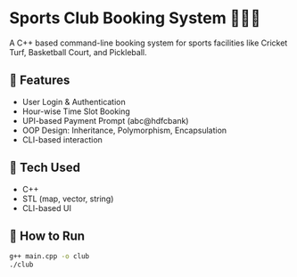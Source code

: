 # Sports Club Booking System 🏏🎾🏀

A C++ based command-line booking system for sports facilities like Cricket Turf, Basketball Court, and Pickleball.

## 🔧 Features
- User Login & Authentication
- Hour-wise Time Slot Booking
- UPI-based Payment Prompt (abc@hdfcbank)
- OOP Design: Inheritance, Polymorphism, Encapsulation
- CLI-based interaction

## 🧠 Tech Used
- C++
- STL (map, vector, string)
- CLI-based UI

## 🏁 How to Run
```bash
g++ main.cpp -o club
./club
